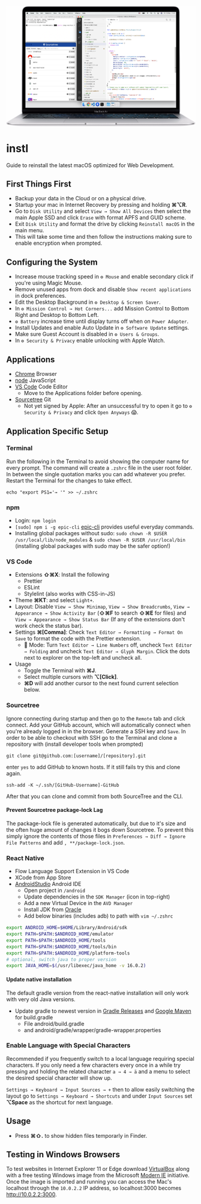 <p align="center">
  <img src="https://raw.githubusercontent.com/naminho/instl/master/screenshot.png" alt="Screenshot after installation">
</p>

# instl

Guide to reinstall the latest macOS optimized for Web Development.

## First Things First

- Backup your data in the Cloud or on a physical drive.
- Startup your mac in Internet Recovery by pressing and holding **⌘⌥R**.
- Go to `Disk Utility` and select `View → Show All Devices` then select the main Apple SSD and click `Erase` with format APFS and GUID scheme.
- Exit `Disk Utility` and format the drive by clicking `Reinstall macOS` in the main menu.
- This will take some time and then follow the instructions making sure to enable encryption when prompted.

## Configuring the System

- Increase mouse tracking speed in `⚙️ Mouse` and enable secondary click if you're using Magic Mouse.
- Remove unused apps from dock and disable `Show recent applications` in dock preferences.
- Edit the Desktop Background in `⚙️ Desktop & Screen Saver`.
- In `⚙️ Mission Control → Hot Corners...` add Mission Control to Bottom Right and Desktop to Bottom Left.
- `⚙️ Battery` increase time until display turns off when on `Power Adapter`.
- Install Updates and enable Auto Update in `⚙️ Software Update` settings.
- Make sure Guest Account is disabled in `⚙️ Users & Groups`.
- In `⚙️ Security & Privacy` enable unlocking with Apple Watch.

## Applications

- [Chrome](https://www.google.com/chrome/) Browser
- [node](https://nodejs.org) JavaScript
- [VS Code](https://code.visualstudio.com/) Code Editor
  - Move to the Applications folder before opening.
- [Sourcetree](https://www.sourcetreeapp.com/) Git
  - Not yet signed by Apple: After an unsuccessful try to open it go to `⚙️ Security & Privacy` and click `Open Anyways` 😱.

## Application Specific Setup

### Terminal

Run the following in the Terminal to avoid showing the computer name for every prompt. The command will create a `.zshrc` file in the user root folder. In between the single quotation marks you can add whatever you prefer. Restart the Terminal for the changes to take effect.

```
echo "export PS1='→ '" >> ~/.zshrc
```

### npm

- Login: `npm login`
- `[sudo] npm i -g epic-cli` [epic-cli](http://github.com/tobua/epic-cli) provides useful everyday commands.
- Installing global packages without sudo: `sudo chown -R $USER /usr/local/lib/node_modules` & `sudo chown -R $USER /usr/local/bin` (installing global packages with sudo may be the safer option!)

### VS Code

- Extensions **⇧⌘X**: Install the following
  - Prettier
  - ESLint
  - Stylelint (also works with CSS-in-JS)
- Theme **⌘KT**: and select `Light+`.
- Layout: Disable `View → Show Minimap`, `View → Show Breadcrumbs`, `View → Appearance → Show Activity Bar` (**⇧⌘F** to search **⇧⌘E** for files) and `View → Appearance → Show Status Bar` (If any of the extensions don't work check the status bar).
- Settings **⌘[Comma]**: Check `Text Editor → Formatting → Format On Save` to format the code with the Prettier extension.
  - 🥷 Mode: Turn `Text Editor → Line Numbers` off, uncheck `Text Editor → Folding` and uncheck `Text Editor → Glyph Margin`. Click the dots next to explorer on the top-left and uncheck all.
- Usage
  - Toggle the Terminal with **⌘J**.
  - Select multiple cursors with **⌥[Click]**.
  - **⌘D** will add another cursor to the next found current selection below.

### Sourcetree

Ignore connecting during startup and then go to the `Remote` tab and click connect. Add your GitHub account, which will automatically connect when you're already logged in in the browser. Generate a SSH key and `Save`. In order to be able to checkout with SSH go to the Terminal and clone a repository with (install developer tools when prompted)

```
git clone git@github.com:[username]/[repository].git
```

enter `yes` to add GitHub to known hosts. If it still fails try this and clone again.

```
ssh-add -K ~/.ssh/[GitHub-Username]-GitHub
```

After that you can clone and commit from both SourceTree and the CLI.

#### Prevent Sourcetree package-lock Lag

The package-lock file is generated automatically, but due to it's size and the often huge amount of changes
it bogs down Sourcetree. To prevent this simply ignore the contents of those files in `Preferences → Diff → Ignore File Patterns` and add `, **/package-lock.json`.

### React Native

- Flow Language Support Extension in VS Code
- XCode from App Store
- [AndroidStudio](https://developer.android.com/studio/) Android IDE
  - Open project in `/android`
  - Update dependencies in the `SDK Manager` (icon in top-right)
  - Add a new Virtual Device in the `AVD Manager`
  - Install JDK from [Oracle](https://www.oracle.com/java/technologies/downloads)
  - Add below binaries (includes adb) to path with `vim ~/.zshrc`

```sh
export ANDROID_HOME=$HOME/Library/Android/sdk
export PATH=$PATH:$ANDROID_HOME/emulator
export PATH=$PATH:$ANDROID_HOME/tools
export PATH=$PATH:$ANDROID_HOME/tools/bin
export PATH=$PATH:$ANDROID_HOME/platform-tools
# optional, switch java to proper version
export JAVA_HOME=$(/usr/libexec/java_home -v 16.0.2)
```

#### Update native installation

The default gradle version from the react-native installation will only work with very old Java versions.

- Update gradle to newest version in [Gradle Releases](https://gradle.org/releases/) and [Google Maven](https://maven.google.com/web/index.html?q=gradle#com.android.tools.build:gradle) for build.gradle
  - File android/build.gradle
  - and android/gradle/wrapper/gradle-wrapper.properties

### Enable Language with Special Characters

Recommended if you frequently switch to a local language requiring special characters. If you only need a few characters every once in a while try pressing and holding the related character `a → 4 → ä` and a menu to select the desired special character will show up.

`Settings → Keyboard → Input Sources → +` then to allow easily switching the layout go to
`Settings → Keyboard → Shortcuts` and under `Input Sources` set **⌥Space** as the shortcut for next language.

## Usage

- Press **⌘⇧.** to show hidden files temporarly in Finder.

## Testing in Windows Browsers

To test websites in Internet Explorer 11 or Edge download [VirtualBox](https://www.virtualbox.org/) along with a free testing Windows image from the Microsoft [Modern IE](https://developer.microsoft.com/en-us/microsoft-edge/tools/vms/) initiative. Once the image is imported and running you can access the Mac's localhost through the `10.0.2.2` IP address, so localhost:3000 becomes http://10.0.2.2:3000.
